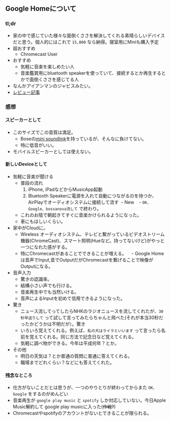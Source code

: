 ## Google Homeについて
### tl;dr
- 家の中で感じていた様々な面倒くささを解決してくれる素晴らしいデバイスだと思う。個人的にはこれで `15,000` なら納得。寝室用にMiniも購入予定
- 超おすすめ
  - Chromecast User
- おすすめ
  - 気軽に音楽を楽しめたい人
  - 音楽鑑賞用にbluetooth speakerを使っていて、接続するとか再生するとかで面倒くささを感じてる人
- なんかアイアンマンのジャビスみたい。
- [レビュー記事](https://gadgeron.com/googlehome-review)

### 感想
#### スピーカーとして
- このサイズでこの音質は満足。
  - Boseの[mini soundlink](http://amzn.asia/0CFtMrR)を持っているが、そんなに負けてない。
  - 特に低音がいい。
- モバイルスピーカーとしては使えない。
#### 新しいDeviceとして
- 気軽に音楽が聞ける
  - 普段の流れ
    1. iPhone, iPadなどからMusicApp起動
    2. Bluetooth Speakerに電源を入れて自動につながるのを待つか、AirPlayでオーディオシステムに接続して流す
  - New
    - `OK、Google、bossanova流して` で終わり。
  - これのお陰で朝起きてすぐに音楽かけられるようになった。
  - 車にもほしいくらい。
- 家中がCloudに。
  - Wireless オーディオシステム、テレビと繋がっているビデオストリーム機器(ChromeCast)、スマート照明(Hueなど。持ってないけど)がやっと一つになれた感がする。
  - 特にChromecastがあることでできることが増える。
    - Google Homeは音声でInput,音でOutputだがChromecastを繋げることで映像がOutputになる。
- 音声入力
  - 驚きの認識率。
  - 結構小さい声でも行ける。
  - 音楽再生中でも当然いける。
  - 音声によるInputを初めて信用できるようになった。
- 驚き
  - ニュース流してってしたらNHKのラジオニュースを流してくれたが、`30秒早送りして` って試して言ってみたらちゃんと飛べた(それが本当30秒だったかどうかは不明だが）。驚き
  - いろいろ覚えてくれる。例えば、`私の犬はライラといいます` って言ったら名前を覚えてくれる。同じ方法で記念日など覚えてくれる。
  - 気軽に調べ物ができる。今年は平成何年？とか。
- その他
  - 明日の天気は？とか普通の質問に普通に答えてくれる。
  - 職場までどれくらい？などにも答えてくれた。
#### 残念なところ
- 仕方がないことだとは思うが、一つのやりとりが終わってからまた `OK、Google` をするのがめんどい
- 音楽再生が `google play music` と `spotify` しか対応していない。今日Apple Music解約して google play musicに入った(~~作戦?~~)
- Chromecastやspotifyのアカウントがないとできることが限られる。
